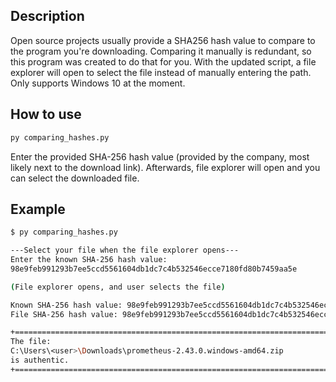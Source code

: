 ## Description
Open source projects usually provide a SHA256 hash value to compare to the program you're downloading. Comparing it manually is redundant, so this program was created to do that for you. With the updated script, a file explorer will open to select the file instead of manually entering the path. Only supports Windows 10 at the moment. 

## How to use
```bash
py comparing_hashes.py
```

Enter the provided SHA-256 hash value (provided by the company, most likely next to the download link). Afterwards, file explorer will open and you can select the downloaded file.

## Example
```bash
$ py comparing_hashes.py

---Select your file when the file explorer opens---
Enter the known SHA-256 hash value:
98e9feb991293b7ee5ccd5561604db1dc7c4b532546ecce7180fd80b7459aa5e

(File explorer opens, and user selects the file)

Known SHA-256 hash value: 98e9feb991293b7ee5ccd5561604db1dc7c4b532546ecce7180fd80b7459aa5e
File SHA-256 hash value: 98e9feb991293b7ee5ccd5561604db1dc7c4b532546ecce7180fd80b7459aa5e

+==================================================================================================+
The file:
C:\Users\<user>\Downloads\prometheus-2.43.0.windows-amd64.zip
is authentic.
+==================================================================================================+
```